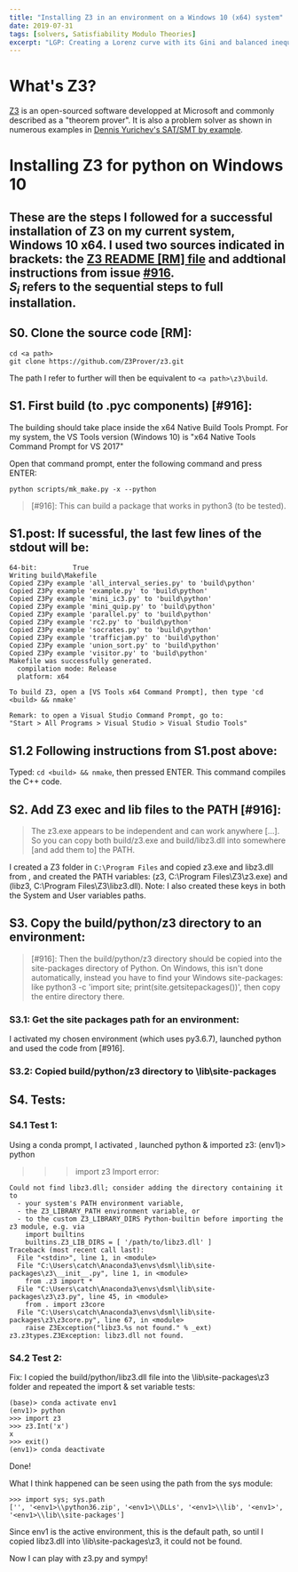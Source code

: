 ```yaml
---
title: "Installing Z3 in an environment on a Windows 10 (x64) system"
date: 2019-07-31
tags: [solvers, Satisfiability Modulo Theories]
excerpt: "LGP: Creating a Lorenz curve with its Gini and balanced inequality ratios."
---
```


# What's Z3?

[Z3](https://github.com/Z3Prover/z3) is an open-sourced software developped at Microsoft and commonly described as a "theorem prover". It is also a problem solver as shown in numerous examples in [Dennis Yurichev's SAT/SMT by example](https://yurichev.com/writings/SAT_SMT_by_example.pdf).

# Installing Z3 for python on Windows 10

These are the steps I followed for a successful installation of Z3 on my current system, Windows 10 x64. I used two sources indicated in brackets: the [Z3 README [RM] file](https://github.com/Z3Prover/z3/blob/master/README.md) and addtional instructions from issue [#916](https://github.com/Z3Prover/z3/issues/916).  
$S_i$ refers to the sequential steps to full installation.
---

## S0. Clone the source code [RM]:
```
cd <a path>
git clone https://github.com/Z3Prover/z3.git
```
The path <build> I refer to further will then be equivalent to `<a path>\z3\build`.  

## S1. First build (to .pyc components) [#916]:

The building should take place inside the x64 Native Build Tools Prompt.
For my system, the VS Tools version (Windows 10) is "x64 Native Tools Command Prompt for VS 2017"

Open that command prompt, enter the following command and press ENTER:
```
python scripts/mk_make.py -x --python
```
> [#916]: This can build a package that works in python3 (to be tested).  

## S1.post: If sucessful, the last few lines of the stdout will be:
```
64-bit:         True
Writing build\Makefile
Copied Z3Py example 'all_interval_series.py' to 'build\python'
Copied Z3Py example 'example.py' to 'build\python'
Copied Z3Py example 'mini_ic3.py' to 'build\python'
Copied Z3Py example 'mini_quip.py' to 'build\python'
Copied Z3Py example 'parallel.py' to 'build\python'
Copied Z3Py example 'rc2.py' to 'build\python'
Copied Z3Py example 'socrates.py' to 'build\python'
Copied Z3Py example 'trafficjam.py' to 'build\python'
Copied Z3Py example 'union_sort.py' to 'build\python'
Copied Z3Py example 'visitor.py' to 'build\python'
Makefile was successfully generated.
  compilation mode: Release
  platform: x64

To build Z3, open a [VS Tools x64 Command Prompt], then type 'cd <build> && nmake'

Remark: to open a Visual Studio Command Prompt, go to:  
"Start > All Programs > Visual Studio > Visual Studio Tools"
```
## S1.2 Following instructions from S1.post above:

Typed: `cd <build> && nmake`, then pressed ENTER.
This command compiles the C++ code.  


## S2. Add Z3 exec and lib files to the PATH [#916]:
 
> The z3.exe appears to be independent and can work anywhere [...]. So you can copy both build/z3.exe and build/libz3.dll into somewhere [and add them to] the PATH.  

I created a Z3 folder in `C:\Program Files` and copied z3.exe and libz3.dll from <build>, and created the PATH variables: (z3, C:\Program Files\Z3\z3.exe) and (libz3, C:\Program Files\Z3\libz3.dll).
Note: I also created these keys in both the System and User variables paths.

## S3. Copy the build/python/z3 directory to an environment:

> [#916]: Then the build/python/z3 directory should be copied into the site-packages directory of Python. On Windows, this isn't done automatically, instead you have to find your Windows site-packages: like python3 -c 'import site; print(site.getsitepackages())', then copy the entire directory there.


### S3.1: Get the site packages path for an environment:
I activated my chosen environment (which uses py3.6.7), launched python and used the code from [#916].  

### S3.2: Copied build/python/z3 directory to <env1>\lib\\site-packages

## S4. Tests:

### S4.1 Test 1:
Using a conda prompt, I activated <env1>, launched python & imported z3:
(env1)> python
>>> import z3
Import error:
```
Could not find libz3.dll; consider adding the directory containing it to
  - your system's PATH environment variable,
  - the Z3_LIBRARY_PATH environment variable, or
  - to the custom Z3_LIBRARY_DIRS Python-builtin before importing the z3 module, e.g. via
    import builtins
    builtins.Z3_LIB_DIRS = [ '/path/to/libz3.dll' ]
Traceback (most recent call last):
  File "<stdin>", line 1, in <module>
  File "C:\Users\catch\Anaconda3\envs\dsml\lib\site-packages\z3\__init__.py", line 1, in <module>
    from .z3 import *
  File "C:\Users\catch\Anaconda3\envs\dsml\lib\site-packages\z3\z3.py", line 45, in <module>
    from . import z3core
  File "C:\Users\catch\Anaconda3\envs\dsml\lib\site-packages\z3\z3core.py", line 67, in <module>
    raise Z3Exception("libz3.%s not found." % _ext)
z3.z3types.Z3Exception: libz3.dll not found.
```
### S4.2 Test 2:
Fix: I copied the build/python/libz3.dll file into the <env1>\lib\\site-packages\z3 folder and repeated the import & set variable tests:
```
(base)> conda activate env1
(env1)> python
>>> import z3
>>> z3.Int('x')
x
>>> exit()
(env1)> conda deactivate
```
Done!

What I think happened can be seen using the path from the sys module:
```
>>> import sys; sys.path
['', '<env1>\\python36.zip', '<env1>\\DLLs', '<env1>\\lib', '<env1>', '<env1>\\lib\\site-packages']
```
Since env1 is the active environment, this is the default path, so until I copied libz3.dll into <env1>\lib\\site-packages\z3, it could not be found.


Now I can play with z3.py and sympy!



